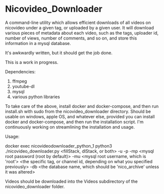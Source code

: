 # Nicovideo_Downloader
A command-line utility which allows efficient downloads of all videos on nicovideo under a given tag, or uploaded by a given user.
It will download various pieces of metadata about each video, such as the tags, uploader id, number of views, number of comments, and so on, and store this information in a mysql database.

It's awkwardly written, but it should get the job done. 

This is a work in progress.

Dependencies:
1. ffmpeg
2. youtube-dl
3. mysql
4. various python libraries

To take care of the above, install docker and docker-compose, and then run install.sh with sudo from the nicovideo_downloader directory.
Should be usable on windows, apple OS, and whatever else, provided you can install docker and docker-compose, and then run the installation script. I'm continuously working on streamlining the installation and usage.


Usage:

docker exec nicovideodownloader_python_1  python3 ./nicovideo_downloader.py <Tag or Channel> <fillStack, dlStack, or both> -u <nico username> -p <nico password> -mp <mysql root password (root by default)> -mu <mysql root username, which is 'root'> <the specific tag, or channel id, depending on what you specified previously> -db <the database name, which should be 'nico_archive' unless it was altered>

Videos should be downloaded into the Videos subdirectory of the nicovideo_downloader folder.


